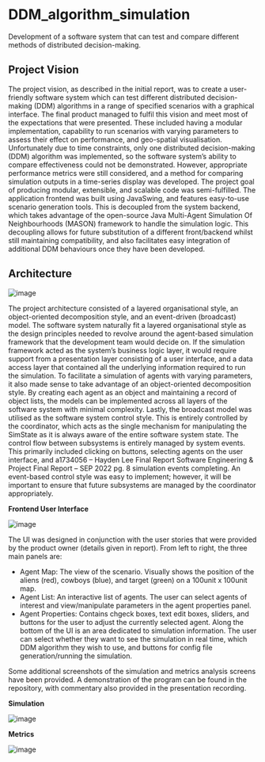 # DDM_algorithm_simulation
Development of a software system that can test and compare different methods of distributed decision-making.

## Project Vision 
The project vision, as described in the initial report, was to create a user-friendly software system which can test different distributed decision-making (DDM) algorithms in a range of specified scenarios with a graphical interface. The final product managed to fulfil this vision and meet most of the expectations that were presented. These included having a modular implementation, capability to run scenarios with varying parameters to assess their effect on performance, and geo-spatial visualisation. Unfortunately due to time constraints, only one distributed decision-making (DDM) algorithm was implemented, so the software system’s ability to compare effectiveness could not be demonstrated. However, appropriate performance metrics were still considered, and a method for comparing simulation outputs in a time-series display was developed. The project goal of producing modular, extensible, and scalable code was semi-fulfilled. The application frontend was built using JavaSwing, and features easy-to-use scenario generation tools. This is decoupled from the system backend, which takes advantage of the open-source Java Multi-Agent Simulation Of Neighbourhoods (MASON) framework to handle the simulation logic. This decoupling allows for future substitution of a different front/backend whilst still maintaining compatibility, and also facilitates easy integration of additional DDM behaviours once they have been developed.

## Architecture

![image](https://github.com/haydensflee/DDM_algorithm_simulation/assets/89950637/7b8e5363-049c-44d2-8af2-337f862c2dcd)

The project architecture consisted of a layered organisational style, an object-oriented decomposition style, and an event-driven (broadcast) model. The software system naturally fit a layered organisational style as the design principles needed to revolve around the agent-based simulation framework that the development team would decide on. If the simulation framework acted as the system’s business logic layer, it would require support from a presentation layer consisting of a user interface, and a data access layer that contained all the underlying information required to run the simulation. To facilitate a simulation of agents with varying parameters, it also made sense to take advantage of an object-oriented decomposition style. By creating each agent as an object and maintaining a record of object lists, the models can be implemented across all layers of the software system with minimal complexity. Lastly, the broadcast model was utilised as the software system control style. This is entirely controlled by the coordinator, which acts as the single mechanism for manipulating the SimState as it is always aware of the entire software system state. The control flow between subsystems is entirely managed by system events. This primarily included clicking on buttons, selecting agents on the user interface, and
a1734056 – Hayden Lee Final Report Software Engineering & Project
Final Report – SEP 2022 pg. 8
simulation events completing. An event-based control style was easy to implement; however, it will be important to ensure that future subsystems are managed by the coordinator appropriately.

**Frontend User Interface**

![image](https://github.com/haydensflee/DDM_algorithm_simulation/assets/89950637/fabbcb14-55ff-4443-92d3-63df25e4267a)

The UI was designed in conjunction with the user stories that were provided by the product owner (details given in report). From left to right, the three main panels are:
- Agent Map: The view of the scenario. Visually shows the position of the aliens (red), cowboys (blue), and target (green) on a 100unit x 100unit map.
- Agent List: An interactive list of agents. The user can select agents of interest and view/manipulate parameters in the agent properties panel.
- Agent Properties: Contains chgeck boxes, text edit boxes, sliders, and buttons for the user to adjust the currently selected agent.
Along the bottom of the UI is an area dedicated to simulation information. The user can select whether they want to see the simulation in real time, which DDM algorithm they wish to use, and buttons for config file generation/running the simulation.

Some additional screenshots of the simulation and metrics analysis screens have been provided. A demonstration of the program can be found in the repository, with commentary also provided in the presentation recording.

**Simulation**

![image](https://github.com/haydensflee/DDM_algorithm_simulation/assets/89950637/e50e9f30-7961-44cc-bf2e-13c6eeaeecf0)

**Metrics**

![image](https://github.com/haydensflee/DDM_algorithm_simulation/assets/89950637/e1673383-676d-49e0-acbc-72604bb4cd96)
